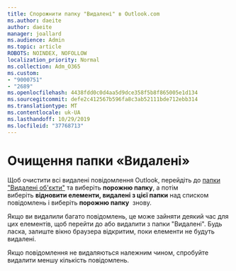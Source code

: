 ```yaml
---
title: Спорожнити папку "Видалені" в Outlook.com
ms.author: daeite
author: daeite
manager: joallard
ms.audience: Admin
ms.topic: article
ROBOTS: NOINDEX, NOFOLLOW
localization_priority: Normal
ms.collection: Adm_O365
ms.custom:
- "9000751"
- "2689"
ms.openlocfilehash: 4438fdd0c0d4aa5d9dce358f5b8f865005e1d134
ms.sourcegitcommit: defe2c412567b596fa8c3ab52111bde712ebb314
ms.translationtype: MT
ms.contentlocale: uk-UA
ms.lasthandoff: 10/29/2019
ms.locfileid: "37768713"
---
```

# <a name="empty-the-deleted-items-folder"></a>Очищення папки «Видалені»

Щоб очистити всі видалені повідомлення Outlook, перейдіть до [папки "Видалені об'єкти"](https://outlook.live.com/mail/deleteditems) та виберіть **порожню папку**, а потім виберіть **відновити елементи, видалені з цієї папки** над списком повідомлень і виберіть **порожню папку**  знову.

Якщо ви видалили багато повідомлень, це може зайняти деякий час для цих елементів, щоб перейти до або видалити з папки "Видалені". Будь ласка, залиште вікно браузера відкритим, поки елементи не будуть видалені.

Якщо повідомлення не видаляються належним чином, спробуйте видалити меншу кількість повідомлень.